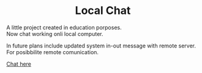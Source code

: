 <h1 align="center">Local Chat</h1>
A little project created in education porposes.<br>
Now chat working onli local computer. <br>
<p>
In future plans include updated system in-out message with remote server.<br>
For posibbilite remote comunication.
</p>
<a href="[nickyeromin.github.io/chat/](https://nickyeromin.github.io/chat/)">Chat here</a>
